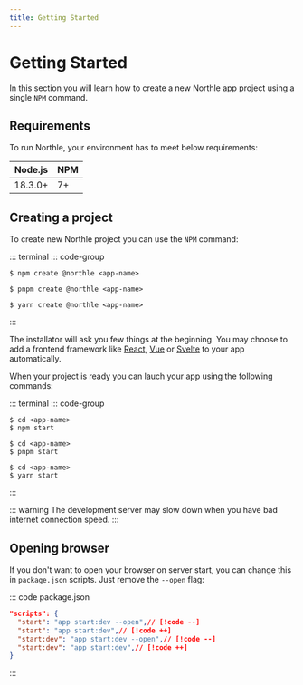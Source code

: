 ```yaml
---
title: Getting Started
---
```


# Getting Started

In this section you will learn how to create a new Northle app project using a single `NPM` command.

## Requirements

To run Northle, your environment has to meet below requirements:

| Node.js | NPM |
| ------- | --- |
| 18.3.0+ | 7+  |

## Creating a project

To create new Northle project you can use the `NPM` command:

::: terminal
::: code-group
```shell [npm]
$ npm create @northle <app-name>
```

```shell [pnpm]
$ pnpm create @northle <app-name>
```

```shell [yarn]
$ yarn create @northle <app-name>
```
:::

The installator will ask you few things at the beginning. You may choose to add a frontend framework like [React](https://reactjs.org), [Vue](https://vuejs.org) or [Svelte](https://svelte.dev) to your app automatically.

When your project is ready you can lauch your app using the following commands:

::: terminal
::: code-group
```shell [npm]
$ cd <app-name>
$ npm start
```

```shell [pnpm]
$ cd <app-name>
$ pnpm start
```

```shell [yarn]
$ cd <app-name>
$ yarn start
```
:::

::: warning
The development server may slow down when you have bad internet connection speed.
:::

## Opening browser

If you don't want to open your browser on server start, you can change this in `package.json` scripts. Just remove the `--open` flag:

::: code package.json
```json
"scripts": {
  "start": "app start:dev --open",// [!code --]
  "start": "app start:dev",// [!code ++]
  "start:dev": "app start:dev --open",// [!code --]
  "start:dev": "app start:dev",// [!code ++]
}
```
:::
